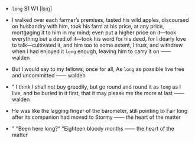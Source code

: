 - `long` S1 W1 [lɔ:ŋ]



-  I walked over each farmer’s premises, tasted his wild apples, discoursed on husbandry with him, took his farm at his price, at any price, mortgaging it to him in my mind; even put a higher price on it﻿—took everything but a deed of it﻿—took his word for his deed, for I dearly love to talk﻿—cultivated it, and him too to some extent, I trust, and withdrew when I had enjoyed it `long` enough, leaving him to carry it on —— walden

-  But I would say to my fellows, once for all, As `long` as possible live free and uncommitted —— walden

- ” I think I shall not buy greedily, but go round and round it as `long` as I live, and be buried in it first, that it may please me the more at last —— walden

-  He was like the lagging finger of the barometer, still pointing to Fair long after its companion had moved to Stormy —— the heart of the matter

- " "Been here long?" "Eighteen bloody months —— the heart of the matter